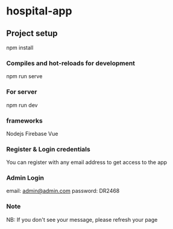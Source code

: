 # hospital-app

## Project setup

npm install


### Compiles and hot-reloads for development
npm run serve

### For server

npm run dev

### frameworks

Nodejs
Firebase
Vue

### Register & Login credentials

You can register with any email address to get access to the app

### Admin Login

email: admin@admin.com
password: DR2468

### Note

NB: If you don't see your message, please refresh your page

